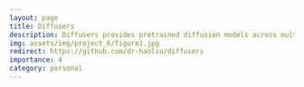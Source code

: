 ```yaml
---
layout: page
title: Diffusers
description: Diffusers provides pretrained diffusion models across multiple modalities, such as vision and audio, and serves as a modular toolbox for inference and training of diffusion models.
img: assets/img/project_6/figure1.jpg
redirect: https://github.com/dr-haoliu/diffusers
importance: 4
category: personal
---
```




